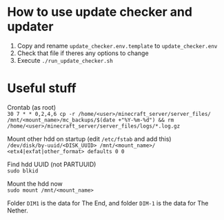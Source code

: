 # How to use update checker and updater
1. Copy and rename `update_checker.env.template` to `update_checker.env`
2. Check that file if theres any options to change
3. Execute `./run_update_checker.sh`

# Useful stuff #

Crontab (as root)  
`30 7 * * 0,2,4,6 cp -r /home/<user>/minecraft_server/server_files/ /mnt/<mount_name>/mc_backups/$(date +"%Y-%m-%d") && rm /home/<user>/minecraft_server/server_files/logs/*.log.gz`

Mount other hdd on startup (edit `/etc/fstab` and add this)  
`/dev/disk/by-uuid/<DISK_UUID> /mnt/<mount_name>/ <etx4|exfat|other_format> defaults 0 0`

Find hdd UUID (not PARTUUID)  
`sudo blkid`

Mount the hdd now  
`sudo mount /mnt/<mount_name>`

Folder `DIM1` is the data for The End, and folder `DIM-1` is the data for The Nether.  
